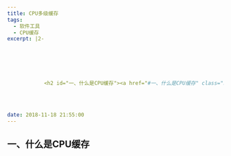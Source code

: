 ```yaml
---
title: CPU多级缓存
tags:
  - 软件工具
  - CPU缓存
excerpt: |2-

      
        
        
          
          
            <h2 id="一、什么是CPU缓存"><a href="#一、什么是CPU缓存" class="headerlink" title="一、什么是CPU缓存"></a>一、什么是CPU缓存</h2><h3 id="1-CPU缓存的来历"><a
          
        
      
      
date: 2018-11-18 21:55:00
---
```


## [](#一、什么是CPU缓存 "一、什么是CPU缓存")一、什么是CPU缓存
<!-- more -->
